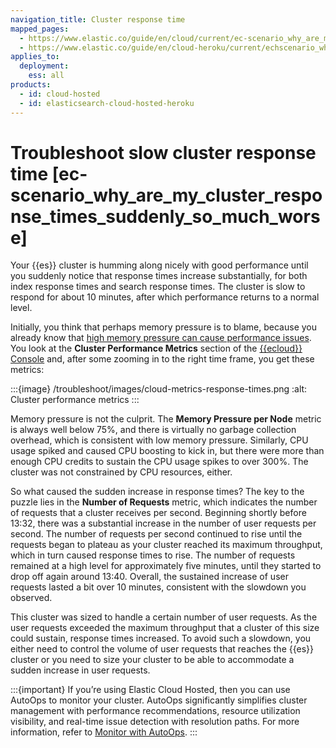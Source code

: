 ```yaml
---
navigation_title: Cluster response time
mapped_pages:
  - https://www.elastic.co/guide/en/cloud/current/ec-scenario_why_are_my_cluster_response_times_suddenly_so_much_worse.html
  - https://www.elastic.co/guide/en/cloud-heroku/current/echscenario_why_are_my_cluster_response_times_suddenly_so_much_worse.html
applies_to:
  deployment:
    ess: all
products:
  - id: cloud-hosted
  - id: elasticsearch-cloud-hosted-heroku
---
```


# Troubleshoot slow cluster response time [ec-scenario_why_are_my_cluster_response_times_suddenly_so_much_worse]

Your {{es}} cluster is humming along nicely with good performance until you suddenly notice that response times increase substantially, for both index response times and search response times. The cluster is slow to respond for about 10 minutes, after which performance returns to a normal level.

Initially, you think that perhaps memory pressure is to blame, because you already know that [high memory pressure can cause performance issues](/troubleshoot/monitoring/high-memory-pressure.md). You look at the **Cluster Performance Metrics** section of the [{{ecloud}} Console](https://cloud.elastic.co?page=docs&placement=docs-body) and, after some zooming in to the right time frame, you get these metrics:

:::{image} /troubleshoot/images/cloud-metrics-response-times.png
:alt: Cluster performance metrics
:::

Memory pressure is not the culprit. The **Memory Pressure per Node** metric is always well below 75%, and there is virtually no garbage collection overhead, which is consistent with low memory pressure. Similarly, CPU usage spiked and caused CPU boosting to kick in, but there were more than enough CPU credits to sustain the CPU usage spikes to over 300%. The cluster was not constrained by CPU resources, either.

So what caused the sudden increase in response times? The key to the puzzle lies in the **Number of Requests** metric, which indicates the number of requests that a cluster receives per second. Beginning shortly before 13:32, there was a substantial increase in the number of user requests per second. The number of requests per second continued to rise until the requests began to plateau as your cluster reached its maximum throughput, which in turn caused response times to rise. The number of requests remained at a high level for approximately five minutes, until they started to drop off again around 13:40. Overall, the sustained increase of user requests lasted a bit over 10 minutes, consistent with the slowdown you observed.

This cluster was sized to handle a certain number of user requests. As the user requests exceeded the maximum throughput that a cluster of this size could sustain, response times increased. To avoid such a slowdown, you either need to control the volume of user requests that reaches the {{es}} cluster or you need to size your cluster to be able to accommodate a sudden increase in user requests.

:::{important}
 If you’re using Elastic Cloud Hosted, then you can use AutoOps to monitor your cluster. AutoOps significantly simplifies cluster management with performance recommendations, resource utilization visibility, and real-time issue detection with resolution paths. For more information, refer to [Monitor with AutoOps](/deploy-manage/monitor/autoops.md).
:::